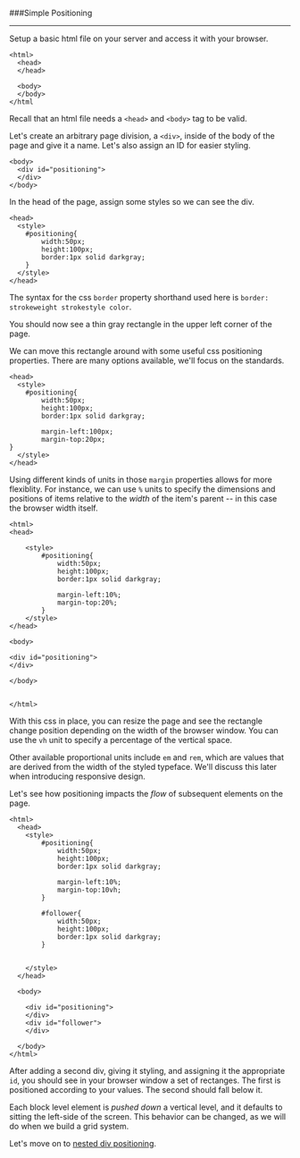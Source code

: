 ###Simple Positioning

-----

Setup a basic html file on your server and access it with your browser.

```
<html>
  <head>
  </head>

  <body>
  </body>
</html
```

Recall that an html file needs a `<head>` and `<body>` tag to be valid.

Let's create an arbitrary page division, a `<div>`, inside of the body of the page and give it a name. Let's also assign an ID for easier styling.

```
<body>
  <div id="positioning">
  </div>
</body>
```

In the head of the page, assign some styles so we can see the div.

```
<head>
  <style>
    #positioning{
		width:50px;
		height:100px;
		border:1px solid darkgray;    
    }
  </style>
</head>
```

The syntax for the css `border` property shorthand used here is `border: strokeweight strokestyle color`. 

You should now see a thin gray rectangle in the upper left corner of the page.

We can move this rectangle around with some useful css positioning properties. There are many options available, we'll focus on the standards.

```
<head>
  <style>
    #positioning{
		width:50px;
		height:100px;
		border:1px solid darkgray;    
		
		margin-left:100px;
		margin-top:20px;
}
  </style>
</head>
```

Using different kinds of units in those `margin` properties allows for more flexiblity. For instance, we can use `%` units to specify the dimensions and positions of items relative to the *width* of the item's parent -- in this case the browser width itself.


```
<html>
<head>
	
	<style>
		#positioning{
			width:50px;
			height:100px;        
			border:1px solid darkgray;    
			
			margin-left:10%;
			margin-top:20%;
		}
	</style>
</head>

<body>

<div id="positioning"> 
</div>

</body>


</html>
```

With this css in place, you can resize the page and see the rectangle change position depending on the width of the browser window. You can use the `vh` unit to specify a percentage of the vertical space.

Other available proportional units include `em` and `rem`, which are values that are derived from the width of the styled typeface. We'll discuss this later when introducing responsive design.

Let's see how positioning impacts the *flow* of subsequent elements on the page. 

```
<html>
  <head>
	<style>	
		#positioning{
			width:50px;
			height:100px;
			border:1px solid darkgray;    

			margin-left:10%;
			margin-top:10vh;
		}

		#follower{
			width:50px;
			height:100px;
			border:1px solid darkgray;    
		}


	</style>
  </head>

  <body>

	<div id="positioning"> 
	</div>
	<div id="follower"> 
	</div>

  </body>
</html>
```

After adding a second div, giving it styling, and assigning it the appropriate `id`, you should see in your browser window a set of rectanges. The first is positioned according to your values. The second should fall below it.

Each block level element is *pushed down* a vertical level, and it defaults to sitting the left-side of the screen. This behavior can be changed, as we will do when we build a grid system.

Let's move on to [nested div positioning](nest.md).
